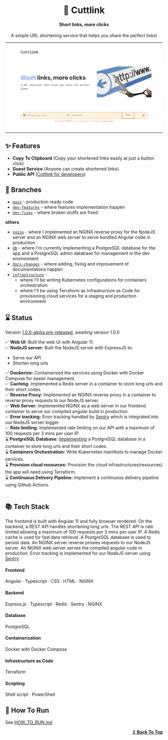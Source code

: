 <h1 id="header" align="center"> 🔗 Cuttlink </h1>

<h4 align="center">Short links, more clicks</h4>

<p align="center">A simple URL shortening service that helps you share the perfect links!</p>

---

<p align="center"><img width="auto" alt="cuttlink-preview-img" src="./assets/cuttlink.png" /></p>

---

## ✨ Features

- **Copy To Clipboard** (Copy your shortened links easily at just a button click)
- **Guest Service** (Anyone can create shortened links)
- **Public API** ([Cuttlink for developers](./server/API_DOC.md))

## 🌴 Branches

- [`main`](https://github.com/danBamikiya/cuttlink/tree/main) - production ready code
- [`dev-features`](https://github.com/danBamikiya/cuttlink/tree/dev-features) - where features implementation happen
- [`dev-fixes`](https://github.com/danBamikiya/cuttlink/tree/dev-fixes) - where broken stuffs are fixed

**others**

- [`nginx`](https://github.com/danBamikiya/cuttlink/tree/nginx) - where I implemented an NGINX reverse proxy for the NodeJS server and an NGINX web server to serve bundled Angular code in production
- [`db`](https://github.com/danBamikiya/cuttlink/tree/db) - where I'm currently implementing a PostgreSQL database for the app and a PostgreSQL admin database for management in the dev environment
- [`docs-changes`](https://github.com/danBamikiya/cuttlink/tree/docs-changes) - where adding, fixing and improvement of documentations happen
- [`infrastructure`](https://github.com/danBamikiya/cuttlink/tree/infrastructure) -
  - where I'll be writing Kubernetes configurations for containers orchestration
  - where I'll be using Terraform as Infrastructure as Code for provisioning cloud services for a staging and production environment

## ⌛ Status

Version [1.0.0-alpha pre-released](https://github.com/danBamikiya/cuttlink/releases), awaiting version 1.0.0

✅ **Web UI:** Built the web UI with Angular 11. <br />
✅ **NodeJS server:** Built the NodeJS server with ExpressJS to:

- Serve our API
- Shorten long urls

✅ **Dockerize:** Containerized the services using Docker with Docker Compose for easier management. <br />
✅ **Caching:** Implemented a Redis server in a container to store long urls and their short codes. <br />
✅ **Reverse Proxy:** Implemented an NGINX reverse proxy in a container to reverse proxy requests to our NodeJS server. <br />
✅ **Web Server:** Implemented NGINX as a web server in our frontend container to serve our compiled angular build in production. <br />
✅ **Error tracking:** Error tracking handled by [Sentry](https://sentry.io/welcome/) which is integrated into our NodeJS server logger. <br />
✅ **Rate limiting:** Implemented rate limiting on our API with a maximum of 100 requests per 3 mins per user IP. <br />
⌛️ **PostgreSQL Database:** [Implementing](https://github.com/danBamikiya/cuttlink/tree/db) a PostgreSQL database in a container to store long urls and their short codes. <br />
⌛️ **Containers Orchestration:** Write Kubernetes manifests to manage Docker services. <br />
⌛️ **Provision cloud resources:** Provision the cloud infrastructures(resources) the app will need using Terraform. <br />
⌛️ **Continuous Delivery Pipeline:** Implement a continuous delivery pipeline using Github Actions. <br /><br />

## 📚 Tech Stack

The frontend is built with Angular 11 and fully browser rendered. On the backend, a REST API handles shortening long urls. The REST API is rate limited allowing a maximum of 100 requests per 3 mins per user IP. A Redis cache is used for fast data retrieval. A PostgreSQL database is used to persist data.
An NGINX server reverse proxies requests to our NodeJS server. An NGINX web server serves the compiled angular code in production.
Error tracking is implemented for our NodeJS server using [Sentry](https://sentry.io/welcome/).

#### Frontend

Angular · Typescript · CSS · HTML · NGINX

#### Backend

Express.js · Typescript · Redis · Sentry · NGINX

#### Database

PostgreSQL

#### Containerization

Docker with Docker Compose

#### Infrastructure as Code

Terraform

#### Scripting

Shell script · PowerShell

## 🚴 How To Run

See [HOW_TO_RUN.md](./HOW_TO_RUN.md)

<div align="right">
  <b><a href="#header">↥ Back To Top</a></b>
</div>
